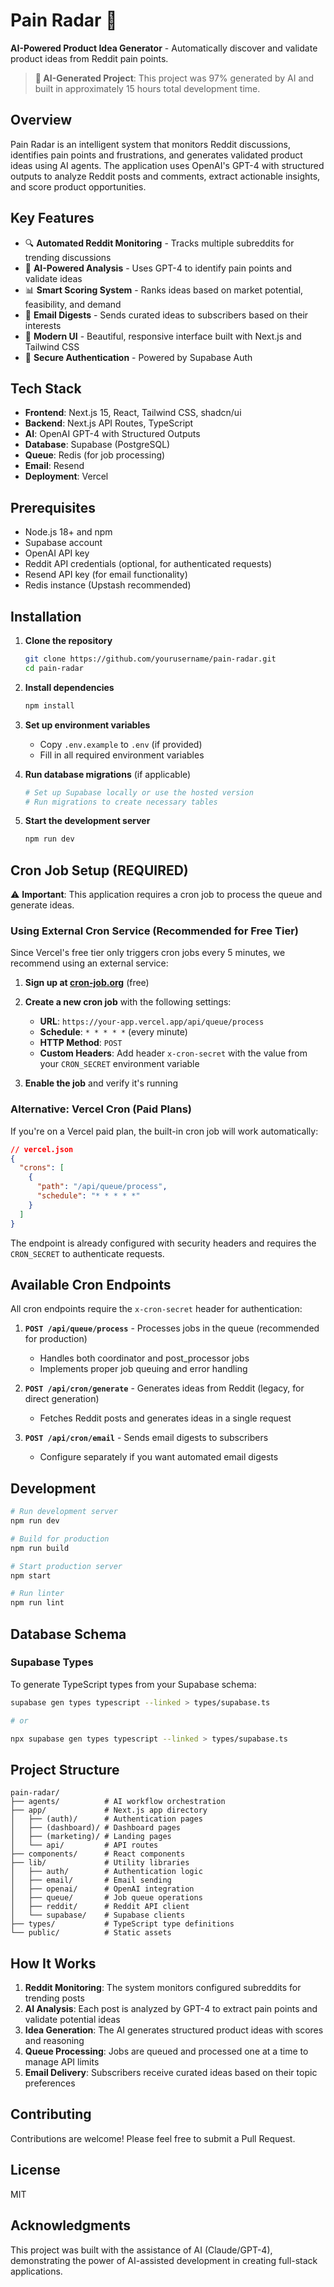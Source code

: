 # Pain Radar 🎯

**AI-Powered Product Idea Generator** - Automatically discover and validate product ideas from Reddit pain points.

> **🤖 AI-Generated Project**: This project was 97% generated by AI and built in approximately 15 hours total development time.

## Overview

Pain Radar is an intelligent system that monitors Reddit discussions, identifies pain points and frustrations, and generates validated product ideas using AI agents. The application uses OpenAI's GPT-4 with structured outputs to analyze Reddit posts and comments, extract actionable insights, and score product opportunities.

## Key Features

- 🔍 **Automated Reddit Monitoring** - Tracks multiple subreddits for trending discussions
- 🤖 **AI-Powered Analysis** - Uses GPT-4 to identify pain points and validate ideas
- 📊 **Smart Scoring System** - Ranks ideas based on market potential, feasibility, and demand
- 📧 **Email Digests** - Sends curated ideas to subscribers based on their interests
- 🎨 **Modern UI** - Beautiful, responsive interface built with Next.js and Tailwind CSS
- 🔐 **Secure Authentication** - Powered by Supabase Auth

## Tech Stack

- **Frontend**: Next.js 15, React, Tailwind CSS, shadcn/ui
- **Backend**: Next.js API Routes, TypeScript
- **AI**: OpenAI GPT-4 with Structured Outputs
- **Database**: Supabase (PostgreSQL)
- **Queue**: Redis (for job processing)
- **Email**: Resend
- **Deployment**: Vercel

## Prerequisites

- Node.js 18+ and npm
- Supabase account
- OpenAI API key
- Reddit API credentials (optional, for authenticated requests)
- Resend API key (for email functionality)
- Redis instance (Upstash recommended)
  
## Installation

1. **Clone the repository**

   ```bash
   git clone https://github.com/yourusername/pain-radar.git
   cd pain-radar
   ```

2. **Install dependencies**

   ```bash
   npm install
   ```

3. **Set up environment variables**

   - Copy `.env.example` to `.env` (if provided)
   - Fill in all required environment variables

4. **Run database migrations** (if applicable)

   ```bash
   # Set up Supabase locally or use the hosted version
   # Run migrations to create necessary tables
   ```

5. **Start the development server**
   ```bash
   npm run dev
   ```

## Cron Job Setup (REQUIRED)

⚠️ **Important**: This application requires a cron job to process the queue and generate ideas.

### Using External Cron Service (Recommended for Free Tier)

Since Vercel's free tier only triggers cron jobs every 5 minutes, we recommend using an external service:

1. **Sign up at [cron-job.org](https://console.cron-job.org/)** (free)

2. **Create a new cron job** with the following settings:

   - **URL**: `https://your-app.vercel.app/api/queue/process`
   - **Schedule**: `* * * * *` (every minute)
   - **HTTP Method**: `POST`
   - **Custom Headers**: Add header `x-cron-secret` with the value from your `CRON_SECRET` environment variable

3. **Enable the job** and verify it's running

### Alternative: Vercel Cron (Paid Plans)

If you're on a Vercel paid plan, the built-in cron job will work automatically:

```json
// vercel.json
{
  "crons": [
    {
      "path": "/api/queue/process",
      "schedule": "* * * * *"
    }
  ]
}
```

The endpoint is already configured with security headers and requires the `CRON_SECRET` to authenticate requests.

## Available Cron Endpoints

All cron endpoints require the `x-cron-secret` header for authentication:

1. **`POST /api/queue/process`** - Processes jobs in the queue (recommended for production)

   - Handles both coordinator and post_processor jobs
   - Implements proper job queuing and error handling

2. **`POST /api/cron/generate`** - Generates ideas from Reddit (legacy, for direct generation)

   - Fetches Reddit posts and generates ideas in a single request

3. **`POST /api/cron/email`** - Sends email digests to subscribers
   - Configure separately if you want automated email digests

## Development

```bash
# Run development server
npm run dev

# Build for production
npm run build

# Start production server
npm start

# Run linter
npm run lint
```

## Database Schema

### Supabase Types

To generate TypeScript types from your Supabase schema:

```bash
supabase gen types typescript --linked > types/supabase.ts

# or

npx supabase gen types typescript --linked > types/supabase.ts
```

## Project Structure

```
pain-radar/
├── agents/          # AI workflow orchestration
├── app/             # Next.js app directory
│   ├── (auth)/      # Authentication pages
│   ├── (dashboard)/ # Dashboard pages
│   ├── (marketing)/ # Landing pages
│   └── api/         # API routes
├── components/      # React components
├── lib/             # Utility libraries
│   ├── auth/        # Authentication logic
│   ├── email/       # Email sending
│   ├── openai/      # OpenAI integration
│   ├── queue/       # Job queue operations
│   ├── reddit/      # Reddit API client
│   └── supabase/    # Supabase clients
├── types/           # TypeScript type definitions
└── public/          # Static assets
```

## How It Works

1. **Reddit Monitoring**: The system monitors configured subreddits for trending posts
2. **AI Analysis**: Each post is analyzed by GPT-4 to extract pain points and validate potential ideas
3. **Idea Generation**: The AI generates structured product ideas with scores and reasoning
4. **Queue Processing**: Jobs are queued and processed one at a time to manage API limits
5. **Email Delivery**: Subscribers receive curated ideas based on their topic preferences

## Contributing

Contributions are welcome! Please feel free to submit a Pull Request.

## License

MIT

## Acknowledgments

This project was built with the assistance of AI (Claude/GPT-4), demonstrating the power of AI-assisted development in creating full-stack applications.
